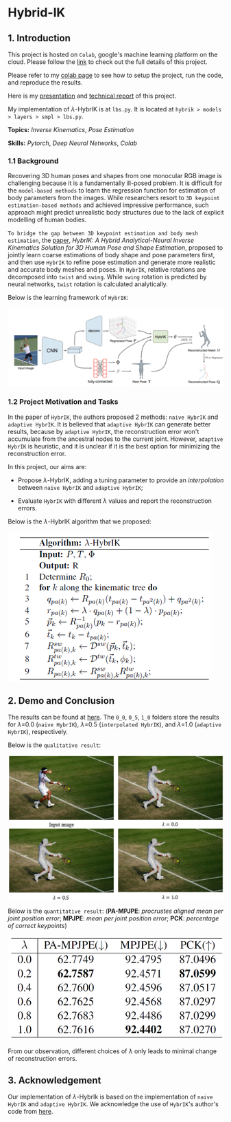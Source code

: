 # Hybrid-IK

## 1. Introduction

This project is hosted on `Colab`, google's machine learning platform on the cloud. Please follow the [link](https://drive.google.com/drive/folders/1D1EdqgHQQv_skPSmAtS0Sztoe9zqJTh6?usp=sharing) to check out the full details of this project.

Please refer to my [colab page](https://colab.research.google.com/drive/1YVSZy-Lj4H49chmWO5FQyWEHP063vvdx?usp=sharing) to see how to setup the project, run the code, and reproduce the results.

Here is my [presentation](/demo/Hybrid_Analytical_and_Neural_IK_for_Human_Pose.pdf) and [technical report](/demo/CMPT_766_Final_Report.pdf) of this project.

My implementation of $\lambda$-HybrIK is at `lbs.py`. It is located at `hybrik > models > layers > smpl > lbs.py`.

**Topics:** _Inverse Kinematics_, _Pose Estimation_

**Skills:** _Pytorch_, _Deep Neural Networks_, _Colab_

### 1.1 Background

Recovering 3D human poses and shapes from one monocular RGB image is challenging because it is a fundamentally ill-posed problem. It is difficult for the `model-based methods` to learn the regression function for estimation of body parameters from the images. While researchers resort to `3D keypoint estimation-based methods` and achieved impressive performance, such approach might predict unrealistic body structures due to the lack of explicit modelling of human bodies.

`To bridge the gap between 3D keypoint estimation and body mesh estimation`, the [paper](https://openaccess.thecvf.com/content/CVPR2021/papers/Li_HybrIK_A_Hybrid_Analytical-Neural_Inverse_Kinematics_Solution_for_3D_Human_CVPR_2021_paper.pdf), _HybrIK: A Hybrid Analytical-Neural Inverse Kinematics Solution for 3D Human Pose and Shape Estimation_, proposed to jointly learn coarse estimations of body shape and pose parameters first, and then use `HybrIK` to refine pose estimation and generate more realistic and accurate body meshes and poses. In `HybrIK`, relative rotations are decomposed into `twist` and `swing`. While `swing` rotation is predicted by neural networks, `twist` rotation is calculated analytically.

Below is the learning framework of `HybrIK`:

![Learning Framework of HybrIK](/demo/framework.png)

### 1.2 Project Motivation and Tasks

In the paper of `HybrIK`, the authors proposed 2 methods: `naive HybrIK` and `adaptive HybrIK`. It is believed that `adaptive HybrIK` can generate better results, because by `adaptive HybrIK`, the reconstruction error won't accumulate from the ancestral nodes to the current joint. However, `adaptive HybrIK` is heuristic, and it is unclear if it is the best option for minimizing the reconstruction error.

In this project, our aims are:

- Propose $\lambda$-HybrIK, adding a tuning parameter to provide an _interpolation_ between `naive HybrIK` and `adaptive HybrIK`;

- Evaluate `HybrIK` with different $\lambda$ values and report the reconstruction errors.

Below is the $\lambda$-HybrIK algorithm that we proposed:

![Lambda HybrIK Algorithm](/demo/algorithm.png)

## 2. Demo and Conclusion

The results can be found at [here](https://drive.google.com/drive/folders/1K6U3LFzHFFvpT908A8deQIGXEGuqQJVV?usp=sharing). The `0_0`, `0_5`, `1_0` folders store the results for $\lambda$=0.0 (`naive HybrIK`), $\lambda$=0.5 (`interpolated HybrIK`), and $\lambda$=1.0 (`adaptive HybrIK`), respectively.

Below is the `qualitative result`:

![Qualitative Result](/demo/qualitative.png)

Below is the `quantitative result`: (**PA-MPJPE**: _procrustes aligned mean per joint position error_; **MPJPE**: _mean per joint position error_; **PCK**: _percentage of correct keypoints_)

![Quantitative Result](/demo/quantitative.png)

From our observation, different choices of $\lambda$ only leads to minimal change of reconstruction errors.

## 3. Acknowledgement

Our implementation of $\lambda$-HybrIk is based on the implementation of `naive HybrIK` and `adaptive HybrIK`. We acknowledge the use of `HybrIK`'s author's code from [here](https://github.com/Jeff-sjtu/HybrIK).
